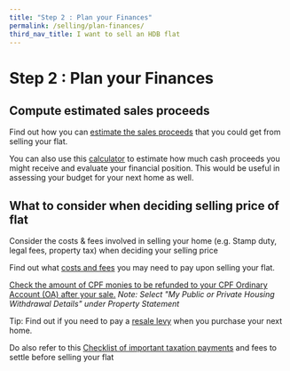```yaml
---
title: "Step 2 : Plan your Finances"
permalink: /selling/plan-finances/
third_nav_title: I want to sell an HDB flat
---
```


# Step 2 : Plan your Finances

## Compute estimated sales proceeds
Find out how you can [estimate the sales proceeds](https://www.hdb.gov.sg/cs/infoweb/residential/selling-a-flat/finance/planning) that you could get from selling your flat.

You can also use this [calculator](https://services2.hdb.gov.sg/webapp/BB24SaleProceedCalculator/BB24SSaleProceedsCalc) to estimate how much cash proceeds you might receive and evaluate your financial position. This would be useful in assessing your budget for your next home as well.

## What to consider when deciding selling price of flat

Consider the costs & fees involved in selling your home (e.g. Stamp duty, legal fees, property tax) when deciding your selling price

Find out what [costs and fees](https://www.hdb.gov.sg/cs/infoweb/residential/selling-a-flat/finance/costs-and-fees) you may need to pay upon selling your flat.

[Check the amount of CPF monies to be refunded to your CPF Ordinary Account (OA) after your sale.](https://www.cpf.gov.sg/eSvc/Web/Schemes/PublicHousingWithdrawalStatement/Statement)
<em>Note: Select "My Public or Private Housing Withdrawal Details" under Property Statement</em>

Tip: Find out if you need to pay a [resale levy](https://www.hdb.gov.sg/cs/infoweb/residential/selling-a-flat/financing/computing-your-estimated-sale-proceeds/selling-a-flat---resale-levy) when you purchase your next home.

Do also refer to this [Checklist of important taxation payments](https://www.iras.gov.sg/irashome/Property/Property-owners/Selling-renting-out-carrying-out-works/Selling-your-Property/) and fees to settle before selling your flat
